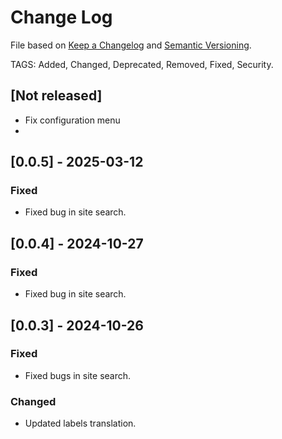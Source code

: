 # Change Log

File based on [Keep a Changelog](http://keepachangelog.com/) and [Semantic Versioning](http://semver.org/).

TAGS: Added, Changed, Deprecated, Removed, Fixed, Security.


## [Not released]
- Fix configuration menu
- 

## [0.0.5] - 2025-03-12
### Fixed
- Fixed bug in site search.

## [0.0.4] - 2024-10-27
### Fixed
- Fixed bug in site search.

## [0.0.3] - 2024-10-26
### Fixed
- Fixed bugs in site search.

### Changed
- Updated labels translation.